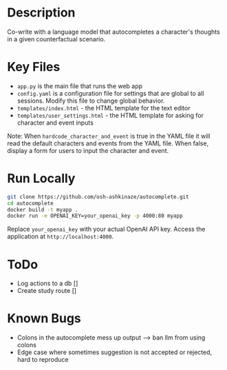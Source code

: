 # Description 
Co-write with a language model that autocompletes a character's thoughts in a given counterfactual scenario. 

# Key Files
- `app.py` is the main file that runs the web app
- `config.yaml` is a configuration file for settings that are global to all sessions. Modify this file to change global behavior.
- `templates/index.html` - the HTML template for the text editor
- `templates/user_settings.html` - the HTML template for asking for character and event inputs

Note: When `hardcode_character_and_event` is true in the YAML file  it will read the default characters and events from the YAML file. When false, display a form for users to input the character and event. 

# Run Locally 

```bash
git clone https://github.com/osh-ashkinaze/autocomplete.git
cd autocomplete
docker build -t myapp .
docker run -e OPENAI_KEY=your_openai_key -p 4000:80 myapp
```
Replace `your_openai_key` with your actual OpenAI API key. Access the application at `http://localhost:4000`.

# ToDo
- Log actions to a db []
- Create study route []

# Known Bugs
- Colons in the autocomplete mess up output --> ban llm from using colons 
- Edge case where sometimes suggestion is not accepted or rejected, hard to reproduce 